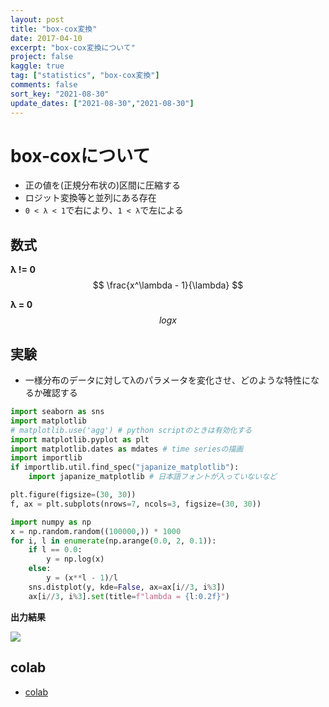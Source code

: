 ```yaml
---
layout: post
title: "box-cox変換"
date: 2017-04-10
excerpt: "box-cox変換について"
project: false
kaggle: true
tag: ["statistics", "box-cox変換"]
comments: false
sort_key: "2021-08-30"
update_dates: ["2021-08-30","2021-08-30"]
---
```


# box-coxについて
 - 正の値を(正規分布状の)区間に圧縮する
 - ロジット変換等と並列にある存在
 - `0 < λ < 1`で右により、`1 < λ`で左による

## 数式

**λ != 0**
$$
\frac{x^\lambda - 1}{\lambda}
$$

**λ = 0**
$$
log x
$$

## 実験
 - 一様分布のデータに対してλのパラメータを変化させ、どのような特性になるか確認する

```python
import seaborn as sns
import matplotlib
# matplotlib.use('agg') # python scriptのときは有効化する
import matplotlib.pyplot as plt
import matplotlib.dates as mdates # time seriesの描画
import importlib
if importlib.util.find_spec("japanize_matplotlib"):
    import japanize_matplotlib # 日本語フォントが入っていないなど

plt.figure(figsize=(30, 30))
f, ax = plt.subplots(nrows=7, ncols=3, figsize=(30, 30))

import numpy as np
x = np.random.random((100000,)) * 1000
for i, l in enumerate(np.arange(0.0, 2, 0.1)):
    if l == 0.0:
        y = np.log(x)
    else:
        y = (x**l - 1)/l
    sns.distplot(y, kde=False, ax=ax[i//3, i%3])
    ax[i//3, i%3].set(title=f"lambda = {l:0.2f}")
```

**出力結果**  

<div>
  <img src="https://user-images.githubusercontent.com/4949982/131286719-9fba6302-aa91-419e-ba70-e9059de392a1.png">
</div>

## colab
 - [colab](https://colab.research.google.com/drive/1HxwC7g2y1ThufdHxauHBGQ2WSpOeIWsa?usp=sharing)
